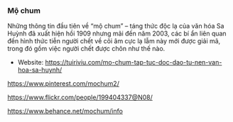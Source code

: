 ### Mộ chum

Những thông tin đầu tiên về “mộ chum” – táng thức độc lạ của văn hóa Sa Huỳnh đã xuất hiện hồi 1909 nhưng mãi đến năm 2003, các bí ẩn liên quan đến hình thức tiễn người chết về cõi âm cực lạ lẫm này mới được giải mã, trong đó gồm việc người chết được chôn như thế nào.

- Website: https://tuiriviu.com/mo-chum-tap-tuc-doc-dao-tu-nen-van-hoa-sa-huynh/

https://www.pinterest.com/mochum2/

https://www.flickr.com/people/199404337@N08/

https://www.behance.net/mochum/info
